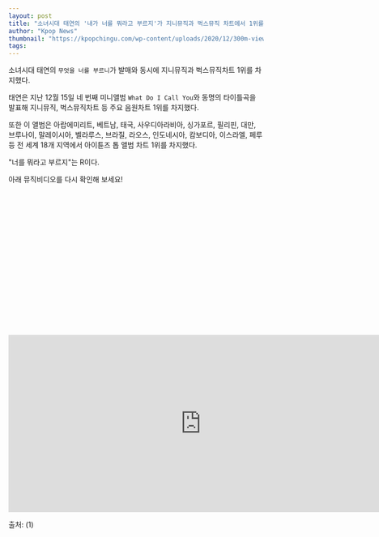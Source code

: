 ```yaml
---
layout: post
title: "소녀시대 태연의 '내가 너를 뭐라고 부르지'가 지니뮤직과 벅스뮤직 차트에서 1위를 차지했다."
author: "Kpop News"
thumbnail: "https://kpopchingu.com/wp-content/uploads/2020/12/300m-views-6-2-890x512.png"
tags: 
---
```



소녀시대 태연의 `무엇을 너를 부르니`가 발매와 동시에 지니뮤직과 벅스뮤직차트 1위를 차지했다.

태연은 지난 12월 15일 네 번째 미니앨범 `What Do I Call You`와 동명의 타이틀곡을 발표해 지니뮤직, 벅스뮤직차트 등 주요 음원차트 1위를 차지했다.

또한 이 앨범은 아랍에미리트, 베트남, 태국, 사우디아라비아, 싱가포르, 필리핀, 대만, 브루나이, 말레이시아, 벨라루스, 브라질, 라오스, 인도네시아, 캄보디아, 이스라엘, 페루 등 전 세계 18개 지역에서 아이튠즈 톱 앨범 차트 1위를 차지했다.

"너를 뭐라고 부르지"는 R이다.

아래 뮤직비디오를 다시 확인해 보세요!


<div class="video_wrapper" style="padding-top: 56.25%;">
    <iframe width="760" height="350" frameborder="0" allow="accelerometer; autoplay; clipboard-write; encrypted-media; gyroscope; picture-in-picture" allowfullscreen="" class="lazyload" src="https://www.youtube.com/embed/5LbFdY6vGsQ"></iframe>
</div>


출처: (1)